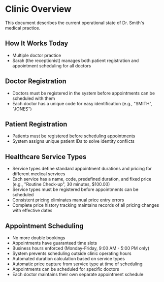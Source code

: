 # Clinic Overview

This document describes the current operational state of Dr. Smith's medical practice.

## How It Works Today

- Multiple doctor practice
- Sarah (the receptionist) manages both patient registration and appointment scheduling for all doctors

## Doctor Registration
- Doctors must be registered in the system before appointments can be scheduled with them
- Each doctor has a unique code for easy identification (e.g., "SMITH", "JONES")

## Patient Registration
- Patients must be registered before scheduling appointments
- System assigns unique patient IDs to solve identity conflicts

## Healthcare Service Types
- Service types define standard appointment durations and pricing for different medical services
- Each service has a name, code, predefined duration, and fixed price (e.g., "Routine Check-up", 30 minutes, $100.00)
- Service types must be registered before appointments can be scheduled
- Consistent pricing eliminates manual price entry errors
- Complete price history tracking maintains records of all pricing changes with effective dates

## Appointment Scheduling
- No more double bookings
- Appointments have guaranteed time slots
- Business hours enforced (Monday-Friday, 9:00 AM - 5:00 PM only)
- System prevents scheduling outside clinic operating hours
- Automated duration calculation based on service types
- Automatic price capture from service type at time of scheduling
- Appointments can be scheduled for specific doctors
- Each doctor maintains their own separate appointment schedule
